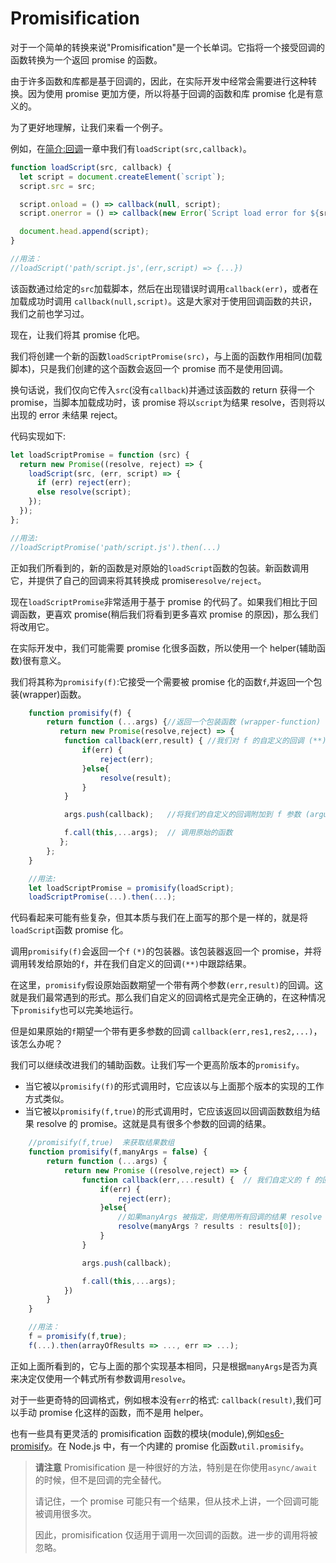 # Promisification

对于一个简单的转换来说"Promisification"是一个长单词。它指将一个接受回调的函数转换为一个返回 promise 的函数。

由于许多函数和库都是基于回调的，因此，在实际开发中经常会需要进行这种转换。因为使用 promise 更加方便，所以将基于回调的函数和库 promise 化是有意义的。

为了更好地理解，让我们来看一个例子。

例如，在[简介:回调](https://zh.javascript.info/callbacks)一章中我们有`loadScript(src,callback)`。

```js
function loadScript(src, callback) {
  let script = document.createElement(`script`);
  script.src = src;

  script.onload = () => callback(null, script);
  script.onerror = () => callback(new Error(`Script load error for ${src}`));

  document.head.append(script);
}

//用法：
//loadScript('path/script.js',(err,script) => {...})
```

该函数通过给定的`src`加载脚本，然后在出现错误时调用`callback(err)`，或者在加载成功时调用
`callback(null,script)`。这是大家对于使用回调函数的共识，我们之前也学习过。

现在，让我们将其 promise 化吧。

我们将创建一个新的函数`loadScriptPromise(src)`，与上面的函数作用相同(加载脚本)，只是我们创建的这个函数会返回一个 promise 而不是使用回调。

换句话说，我们仅向它传入`src`(没有`callback`)并通过该函数的 return 获得一个 promise，当脚本加载成功时，该 promise 将以`script`为结果 resolve，否则将以出现的 error 未结果 reject。

代码实现如下:

```js
let loadScriptPromise = function (src) {
  return new Promise((resolve, reject) => {
    loadScript(src, (err, script) => {
      if (err) reject(err);
      else resolve(script);
    });
  });
};

//用法:
//loadScriptPromise('path/script.js').then(...)
```

正如我们所看到的，新的函数是对原始的`loadScript`函数的包装。新函数调用它，并提供了自己的回调来将其转换成 promise`resolve/reject`。

现在`loadScriptPromise`非常适用于基于 promise 的代码了。如果我们相比于回调函数，更喜欢 promise(稍后我们将看到更多喜欢 promise 的原因)，那么我们将改用它。

在实际开发中，我们可能需要 promise 化很多函数，所以使用一个 helper(辅助函数)很有意义。

我们将其称为`promisify(f)`:它接受一个需要被 promise 化的函数`f`,并返回一个包装(wrapper)函数。

```js
    function promisify(f) {
        return function (...args) {//返回一个包装函数 (wrapper-function) (*)
           return new Promise(resolve,reject) => {
            function callback(err,result) { //我们对 f 的自定义的回调 (**)
                if(err) {
                    reject(err);
                }else{
                    resolve(result);
                }
            }

            args.push(callback);   //将我们的自定义的回调附加到 f 参数 (arguments)的末尾

            f.call(this,...args);  // 调用原始的函数
           };
        };
    }

    //用法:
    let loadScriptPromise = promisify(loadScript);
    loadScriptPromise(...).then(...);
```

代码看起来可能有些复杂，但其本质与我们在上面写的那个是一样的，就是将`loadScript`函数 promise 化。

调用`promisify(f)`会返回一个`f` `(*)`的包装器。该包装器返回一个 promise，并将调用转发给原始的`f`，并在我们自定义的回调`(**)`中跟踪结果。

在这里，`promisify`假设原始函数期望一个带有两个参数`(err,result)`的回调。这就是我们最常遇到的形式。那么我们自定义的回调格式是完全正确的，在这种情况下`promisify`也可以完美地运行。

但是如果原始的`f`期望一个带有更多参数的回调
`callback(err,res1,res2,...)`，该怎么办呢？

我们可以继续改进我们的辅助函数。让我们写一个更高阶版本的`promisify`。

- 当它被以`promisify(f)`的形式调用时，它应该以与上面那个版本的实现的工作方式类似。
- 当它被以`promisify(f,true)`的形式调用时，它应该返回以回调函数数组为结果 resolve 的 promise。这就是具有很多个参数的回调的结果。

```js
    //promisify(f,true)  来获取结果数组
    function promisify(f,manyArgs = false) {
        return function (...args) {
            return new Promise ((resolve,reject) => {
                function callback(err,...result) {  // 我们自定义的 f 的回调
                    if(err) {
                        reject(err);
                    }else{
                        //如果manyArgs 被指定，则使用所有回调的结果 resolve
                        resolve(manyArgs ? results : results[0]);
                    }
                }

                args.push(callback);

                f.call(this,...args);
            })
        }
    }

    //用法：
    f = promisify(f,true);
    f(...).then(arrayOfResults => ..., err => ...);
```

正如上面所看到的，它与上面的那个实现基本相同，只是根据`manyArgs`是否为真来决定仅使用一个韩式所有参数调用`resolve`。

对于一些更奇特的回调格式，例如根本没有`err`的格式:
`callback(result)`,我们可以手动 promise 化这样的函数，而不是用 helper。

也有一些具有更灵活的 promisification 函数的模块(module),例如[es6-promisify](https://github.com/digitaldesignlabs/es6-promisify)。在 Node.js 中，有一个内建的 promise 化函数`util.promisify`。

> **请注意**
> Promisification 是一种很好的方法，特别是在你使用`async/await`的时候，但不是回调的完全替代。
>
> 请记住，一个 promise 可能只有一个结果，但从技术上讲，一个回调可能被调用很多次。
>
> 因此，promisification 仅适用于调用一次回调的函数。进一步的调用将被忽略。
